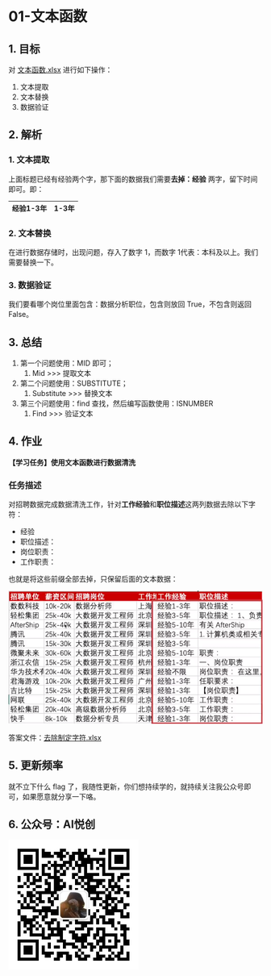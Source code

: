 # 01-文本函数

## 1. 目标

对 [文本函数.xlsx](文本函数.xlsx) 进行如下操作：

1. 文本提取
2. 文本替换
3. 数据验证



## 2. 解析

### 1. 文本提取

上面标题已经有经验两个字，那下面的数据我们需要**去掉：经验** 两字，留下时间即可。即：

| 经验1-3年 | 1-3年 |
| --------- | ----- |



### 2. 文本替换

在进行数据存储时，出现问题，存入了数字 1，而数字 1代表：本科及以上。我们需要替换一下。



### 3. 数据验证

我们要看哪个岗位里面包含：数据分析职位，包含则放回 True，不包含则返回 False。



## 3. 总结

1. 第一个问题使用：MID 即可；
    1. Mid >>> 提取文本
2. 第二个问题使用：SUBSTITUTE；
    1. Substitute >>> 替换文本
3. 第三个问题使用：find 查找，然后编写函数使用：ISNUMBER
    1. Find >>> 验证文本



## 4. 作业

**【学习任务】使用文本函数进行数据清洗**

### 任务描述

对招聘数据完成数据清洗工作，针对**工作经验**和**职位描述**这两列数据去除以下字符：

- 经验
- 职位描述：
- 岗位职责：
- 工作职责：

也就是将这些前缀全部去掉，只保留后面的文本数据：

![图片描述](README.assets/600940c10986d4cb09520498.jpg)

答案文件：[去除制定字符.xlsx](去除制定字符.xlsx)





## 5. 更新频率

就不立下什么 flag 了，我随性更新，你们想持续学的，就持续关注我公众号即可，如果愿意就分享一下咯。



## 6. 公众号：AI悦创

![公众号：AI悦创.jpg](README.assets/公众号：AI悦创.jpg)

